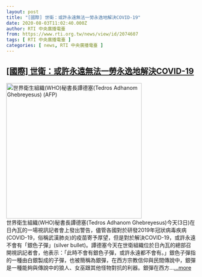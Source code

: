 ```yaml
---
layout: post
title: "[國際] 世衛：或許永遠無法一勞永逸地解決COVID-19"
date: 2020-08-03T11:02:40.000Z
author: RTI 中央廣播電臺
from: https://www.rti.org.tw/news/view/id/2074607
tags: [ RTI 中央廣播電臺 ]
categories: [ news, RTI 中央廣播電臺 ]
---
```

<!--1596452560000-->
[[國際] 世衛：或許永遠無法一勞永逸地解決COVID-19](https://www.rti.org.tw/news/view/id/2074607)
------

<div>
<img src="https://static.rti.org.tw/assets/thumbnails/2020/05/19/ce3e71853d6e3d1967a99cbad54ff4b8.jpg" width="360" alt="世界衛生組織(WHO)秘書長譚德塞(Tedros Adhanom Ghebreyesus) (AFP)" title="世界衛生組織(WHO)秘書長譚德塞(Tedros Adhanom Ghebreyesus) (AFP)"><br>世界衛生組織(WHO)秘書長譚德塞(Tedros Adhanom Ghebreyesus)今天(3日)在日內瓦的一場視訊記者會上發出警告，儘管各國對於研發2019年冠狀病毒疾病(COVID-19，俗稱武漢肺炎)的疫苗寄予厚望，但是對於解決COVID-19，或許永遠不會有「銀色子彈」(silver bullet)。譚德塞今天在世衛組織位於日內瓦的總部召開視訊記者會，他表示：「此時不會有銀色子彈，或許永遠都不會有。」銀色子彈指的一種由白銀製成的子彈，也被簡稱為銀彈，在西方宗教信仰與民間傳說中，銀彈是一種能夠與傳說中的狼人、女巫跟其他怪物對抗的利器。銀彈在西方...<a target="_blank" href="https://www.rti.org.tw/news/view/id/2074607">...more</a>
</div>
